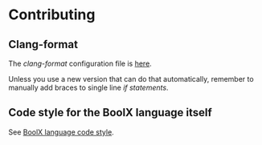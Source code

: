 # Contributing

## Clang-format

The _clang-format_ configuration file is [here](../.clang-format).

Unless you use a new version that can do that automatically, remember to manually add braces to single line _if statements_.

## Code style for the BoolX language itself

See [BoolX language code style](boolx_language_code_style.md).

